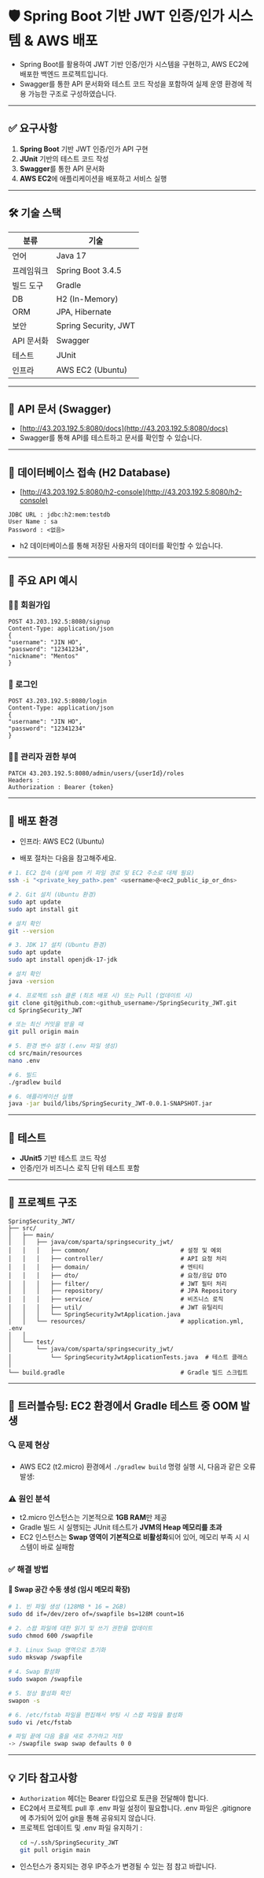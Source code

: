 # 🛡️ Spring Boot 기반 JWT 인증/인가 시스템 & AWS 배포

- Spring Boot를 활용하여 JWT 기반 인증/인가 시스템을 구현하고, AWS EC2에 배포한 백엔드 프로젝트입니다.  
- Swagger를 통한 API 문서화와 테스트 코드 작성을 포함하여 실제 운영 환경에 적용 가능한 구조로 구성하였습니다.

---

## ✅ 요구사항

1. **Spring Boot** 기반 JWT 인증/인가 API 구현
2. **JUnit** 기반의 테스트 코드 작성
3. **Swagger**를 통한 API 문서화
4. **AWS EC2**에 애플리케이션을 배포하고 서비스 실행

---

## 🛠️ 기술 스택

| 분류         | 기술                                 |
|--------------|--------------------------------------|
| 언어          | Java 17                             |
| 프레임워크     | Spring Boot 3.4.5                   |
| 빌드 도구      | Gradle                              |
| DB           | H2 (In-Memory)                       |
| ORM          | JPA, Hibernate                       |
| 보안         | Spring Security, JWT                |
| API 문서화     | Swagger                             |
| 테스트        | JUnit                               |
| 인프라        | AWS EC2 (Ubuntu)                    |

---

## 📄 API 문서 (Swagger)

- [http://43.203.192.5:8080/docs](http://43.203.192.5:8080/docs)
- Swagger를 통해 API를 테스트하고 문서를 확인할 수 있습니다.

---


## 📇 데이터베이스 접속 (H2 Database)

- [http://43.203.192.5:8080/h2-console](http://43.203.192.5:8080/h2-console)
```
JDBC URL : jdbc:h2:mem:testdb
User Name : sa
Password : <없음>
```
- h2 데이터베이스를 통해 저장된 사용자의 데이터를 확인할 수 있습니다.

---

## 📌 주요 API 예시

### 🧑‍💻 회원가입


```
POST 43.203.192.5:8080/signup
Content-Type: application/json
{
"username": "JIN HO",
"password": "12341234",
"nickname": "Mentos"
}
```

### 🔐 로그인
```
POST 43.203.192.5:8080/login
Content-Type: application/json
{
"username": "JIN HO",
"password": "12341234"
}
```

### 🧑‍💼 관리자 권한 부여
```
PATCH 43.203.192.5:8080/admin/users/{userId}/roles
Headers : 
Authorization : Bearer {token}
```

---

## 🚀 배포 환경

- 인프라: AWS EC2 (Ubuntu)

- 배포 절차는 다음을 참고해주세요.
```bash
# 1. EC2 접속 (실제 pem 키 파일 경로 및 EC2 주소로 대체 필요)
ssh -i "<private_key_path>.pem" <username>@<ec2_public_ip_or_dns>

# 2. Git 설치 (Ubuntu 환경)
sudo apt update
sudo apt install git

# 설치 확인
git --version

# 3. JDK 17 설치 (Ubuntu 환경)
sudo apt update
sudo apt install openjdk-17-jdk

# 설치 확인
java -version

# 4. 프로젝트 ssh 클론 (최초 배포 시) 또는 Pull (업데이트 시)
git clone git@github.com:<github_username>/SpringSecurity_JWT.git
cd SpringSecurity_JWT

# 또는 최신 커밋을 받을 때
git pull origin main

# 5. 환경 변수 설정 (.env 파일 생성)
cd src/main/resources
nano .env

# 6. 빌드
./gradlew build

# 6. 애플리케이션 실행
java -jar build/libs/SpringSecurity_JWT-0.0.1-SNAPSHOT.jar
```

---
## 🧪 테스트

- **JUnit5** 기반 테스트 코드 작성
- 인증/인가 비즈니스 로직 단위 테스트 포함

---
## 📁 프로젝트 구조
```
SpringSecurity_JWT/
├── src/
│   ├── main/
│   │   ├── java/com/sparta/springsecurity_jwt/
│   │   │   ├── common/                          # 설정 및 예외
│   │   │   ├── controller/                      # API 요청 처리
│   │   │   ├── domain/                          # 엔티티
│   │   │   ├── dto/                             # 요청/응답 DTO
│   │   │   ├── filter/                          # JWT 필터 처리
│   │   │   ├── repository/                      # JPA Repository
│   │   │   ├── service/                         # 비즈니스 로직
│   │   │   ├── util/                            # JWT 유틸리티
│   │   │   └── SpringSecurityJwtApplication.java 
│   │   └── resources/                           # application.yml, .env
│   │
│   └── test/
│       └── java/com/sparta/springsecurity_jwt/
│           └── SpringSecurityJwtApplicationTests.java  # 테스트 클래스
│
└── build.gradle                                 # Gradle 빌드 스크립트
```
---
## 🐛 트러블슈팅: EC2 환경에서 Gradle 테스트 중 OOM 발생

### 🔍 문제 현상

- AWS EC2 (t2.micro) 환경에서 `./gradlew build` 명령 실행 시, 다음과 같은 오류 발생:


### ⚠️ 원인 분석

- t2.micro 인스턴스는 기본적으로 **1GB RAM**만 제공
- Gradle 빌드 시 실행되는 JUnit 테스트가 **JVM의 Heap 메모리를 초과**
- EC2 인스턴스는 **Swap 영역이 기본적으로 비활성화**되어 있어, 메모리 부족 시 시스템이 바로 실패함


### ✅ 해결 방법

#### 🔧 Swap 공간 수동 생성 (임시 메모리 확장)

```bash
# 1. 빈 파일 생성 (128MB * 16 = 2GB)
sudo dd if=/dev/zero of=/swapfile bs=128M count=16

# 2. 스왑 파일에 대한 읽기 및 쓰기 권한을 업데이트
sudo chmod 600 /swapfile
 
# 3. Linux Swap 영역으로 초기화
sudo mkswap /swapfile

# 4. Swap 활성화
sudo swapon /swapfile

# 5. 정상 활성화 확인
swapon -s

# 6. /etc/fstab 파일을 편집해서 부팅 시 스왑 파일을 활성화
sudo vi /etc/fstab

# 파일 끝에 다음 줄을 새로 추가하고 저장
-> /swapfile swap swap defaults 0 0 
```
---
## 💡 기타 참고사항

- `Authorization` 헤더는 Bearer 타입으로 토큰을 전달해야 합니다.
- EC2에서 프로젝트 pull 후 .env 파일 설정이 필요합니다. .env 파일은 .gitignore에 추가되어 있어 git을 통해 공유되지 않습니다.
- 프로젝트 업데이트 및 .env 파일 유지하기 :
  ```bash
  cd ~/.ssh/SpringSecurity_JWT
  git pull origin main
- 인스턴스가 중지되는 경우 IP주소가 변경될 수 있는 점 참고 바랍니다.
